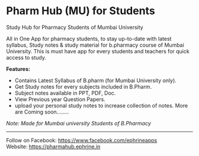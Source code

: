 # Pharm Hub (MU) for Students
Study Hub for Pharmacy Students of Mumbai University

All in One App for pharmacy students, to stay up-to-date with latest syllabus, Study notes & study material for b.pharmacy course of Mumbai University. This is must have app for every students and teachers for quick access to study.


<b>Features:</b>
* Contains Latest Syllabus of B.pharm (for Mumbai University only).
* Get Study notes for every subjects included in B.Pharm.
* Subject notes available in PPT, PDF, Doc.
* View Previous year Question Papers.
* upload your personal study notes to increase collection of notes.
   More are Coming soon........

<i>Note: Made for Mumbai university Students of B.Pharmacy</i>

-------------------

Follow on Facebook: https://www.facebook.com/ephrineapps   <br>
Website: https://pharmahub.ephrine.in
